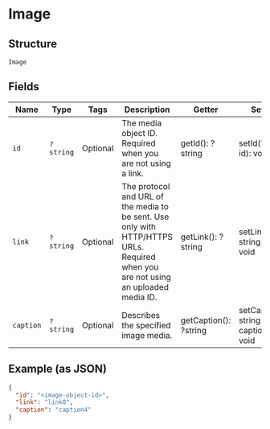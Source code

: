 
# Image

## Structure

`Image`

## Fields

| Name | Type | Tags | Description | Getter | Setter |
|  --- | --- | --- | --- | --- | --- |
| `id` | `?string` | Optional | The media object ID. Required when you are not using a link. | getId(): ?string | setId(?string id): void |
| `link` | `?string` | Optional | The protocol and URL of the media to be sent. Use only with HTTP/HTTPS URLs. Required when you are not using an uploaded media ID. | getLink(): ?string | setLink(?string link): void |
| `caption` | `?string` | Optional | Describes the specified image media. | getCaption(): ?string | setCaption(?string caption): void |

## Example (as JSON)

```json
{
  "id": "<image-object-id>",
  "link": "link0",
  "caption": "caption4"
}
```

